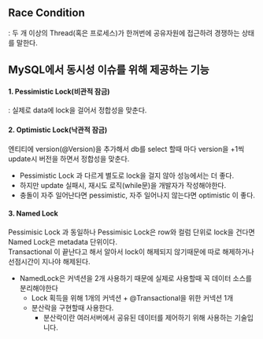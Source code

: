 ## Race Condition
: 두 개 이상의 Thread(혹은 프로세스)가 한꺼번에 공유자원에 접근하려 경쟁하는 상태를 말한다.

## MySQL에서 동시성 이슈를 위해 제공하는 기능
#### 1. Pessimistic Lock(비관적 잠금)
: 실제로 data에 lock을 걸어서 정합성을 맞춘다.
#### 2. Optimistic Lock(낙관적 잠금)
엔티티에 version(@Version)을 추가해서 db를 select 할때 마다 version을 +1씩 update시 버전을  하면서 정합성을 맞춘다.
- Pessimistic Lock 과 다르게 별도로 lock을 걸지 않아 성능에서는 더 좋다.
- 하지만 update 실패시, 재시도 로직(while문)을 개발자가 작성해야한다.
- 충돌이 자주 일어난다면 pessimistic, 자주 일어나지 않는다면 optimistic 이 좋다.

#### 3. Named Lock
Pessimisic Lock 과 동일하나 Pessimisic Lock은 row와 컬럼 단위로 lock을 건다면 Named Lock은 metadata 단위이다.<br>
Transactional 이 끝난다고 해서 알아서 lock이 해제되지 않기때문에 따로 해제하거나 선점시간이 지나야 해제된다.
- NamedLock은 커넥션을 2개 사용하기 때문에 실제로 사용할때 꼭 데이터 소스를 분리해야한다 
  - Lock 획득을 위해 1개의 커넥션 + @Transactional을 위한 커넥션 1개
  - 분산락을 구현할때 사용한다.
    - 분산락이란 여러서버에서 공유된 데이터를 제어하기 위해 사용하는 기술입니다.
